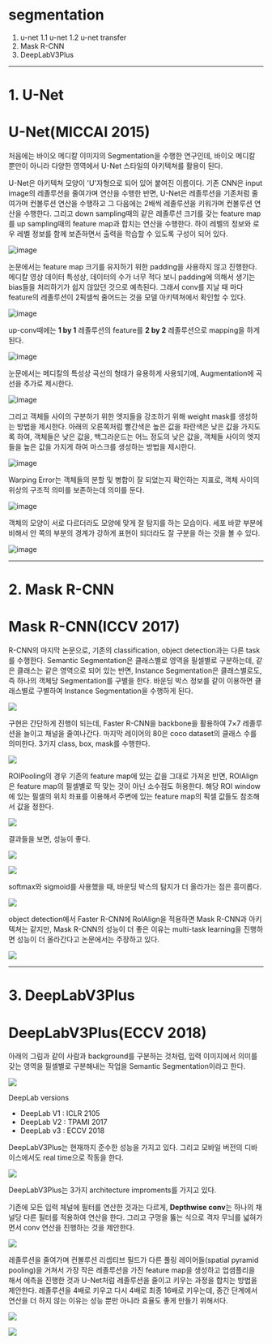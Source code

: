 # segmentation

1. u-net
1.1 u-net
1.2 u-net transfer
2. Mask R-CNN
3. DeepLabV3Plus

   
---
# 1. U-Net
# U-Net(MICCAI 2015)

처음에는 바이오 메디칼 이미지의 Segmentation을 수행한 연구인데,  바이오 메디칼 뿐만이 아니라 다양한 영역에서 U-Net 스타일의 아키텍쳐를 활용이 된다.

U-Net은 아키텍쳐 모양이 'U'자형으로 되어 있어 붙여진 이름이다. 
기존 CNN은 input image의 레졸루션을 줄여가며 연산을 수행한 반면, U-Net은 레졸루션을 기존처럼 줄여가며 컨볼루션 연산을 수행하고 그 다음에는 2배씩 레졸루션을 키워가며 컨볼루션 연산을 수행한다.
그리고 down sampling때의 같은 레졸루션 크기를 갖는 feature map를 up sampling때의 feature map과 합치는 연산을 수행한다.
하이 레벨의 정보와 로우 레벨 정보를 함께 보존하면서 출력을 학습할 수 있도록 구성이 되어 있다.

![image](https://github.com/seonydg/segmentation/assets/85072322/5378896b-0382-41f7-b57e-7a044b43a22f)


논문에서는 feature map 크기를 유지하기 위한 padding을 사용하지 않고 진행한다. 메디칼 영상 데이터 특성상, 데이터의 수가 너무 적다 보니 padding에 의해서 생기는 bias들을 처리하기가 쉽지 않았던 것으로 예측된다.
그래서 conv를 지날 때 마다 feature의 레졸루션이 2픽셀씩 줄어드는 것을 모델 아키텍쳐에서 확인할 수 있다.

![image](https://github.com/seonydg/segmentation/assets/85072322/92cad790-9954-4a9f-a502-fa8cdcb783b1)


up-conv때에는 **1 by 1** 레졸루션의 feature를 **2 by 2** 레졸루션으로 mapping을 하게 된다.

![image](https://github.com/seonydg/segmentation/assets/85072322/20b6274c-503d-4d7e-9304-db1ba023d534)


눈문에서는 메디칼의 특성상 곡선의 형태가 유용하게 사용되기에, Augmentation에 곡선을 추가로 제시한다. 

![image](https://github.com/seonydg/segmentation/assets/85072322/bbc962a4-2eda-4be5-b193-efcaa1c862c1)


그리고 객체들 사이의 구분하기 위한 엣지들을 강조하기 위해 weight mask를 생성하는 방법을 제시한다. 아래의 오른쪽처럼 빨간색은 높은 값을 파란색은 낮은 값을 가지도록 하여, 객체들은 낮은 값을, 백그라운드는 어느 정도의 낮은 값을, 객체들 사이의 엣지들을 높은 값을 가지게 하여 마스크를 생성하는 방법을 제시한다.

![image](https://github.com/seonydg/segmentation/assets/85072322/c951b364-ff60-4a6b-8179-17af4b7db2a8)


Warping Error는 객체들의 분할 및 병합이 잘 되었는지 확인하는 지표로, 객체 사이의 위상의 구조적 의미를 보존하는데 의미를 둔다.

![image](https://github.com/seonydg/segmentation/assets/85072322/4ea61636-68d9-4c36-ab66-cdf091af8ecc)


객체의 모양이 서로 다르더라도 모양에 맞게 잘 탐지를 하는 모습이다. 세포 바깥 부분에 비해서 안 쪽의 부분의 경계가 강하게 표현이 되더라도 잘 구분을 하는 것을 볼 수 있다.


![image](https://github.com/seonydg/segmentation/assets/85072322/5616dc2b-408e-4a7b-a2b2-eeaee718eb6f)


---
# 2. Mask R-CNN
# Mask R-CNN(ICCV 2017)

R-CNN의 마지막 논문으로, 기존의 classification, object detection과는 다른 task를 수행한다. Semantic Segmentation은 클래스별로 영역을 필셀별로 구분하는데, 같은 클래스는 같은 영역으로 되어 있는 반면, Instance Segmentation은 클래스별로도, 즉 하나의 객체당 Segmentation를 구별을 한다.
바운딩 박스 정보를 같이 이용하면 클래스별로 구별하여 Instance Segmentation을 수행하게 된다.

![](https://velog.velcdn.com/images/seonydg/post/68101410-f579-4a9a-8764-16a563942efa/image.png)


구현은 간단하게 진행이 되는데, Faster R-CNN을 backbone을 활용하여 7×7 레졸루션을 늘이고 채널을 줄여나간다. 마지막 레이어의 80은 coco dataset의 클래스 수를 의미한다.
3가지 class, box, mask를 수행한다.

![](https://velog.velcdn.com/images/seonydg/post/820b74d2-4c44-4c82-90fe-95201643ac59/image.png)


ROIPooling의 경우 기존의 feature map에 있는 값을 그대로 가져온 반면, ROIAlign은 feature map의 필셀별로 딱 맞는 것이 아닌 소수점도 허용한다. 해당 ROI window에 있는 필셀의 위치 좌표를 이용해서 주변에 있는 feature map의 픽셀 값들도 참조해서 값을 정한다.

![](https://velog.velcdn.com/images/seonydg/post/0e57187e-7316-4624-afd3-88f2fb77c75d/image.png)


결과들을 보면, 성능이 좋다.


![](https://velog.velcdn.com/images/seonydg/post/b2b80c8a-fca3-4aba-83fd-8b9b6706f6d3/image.png)


![](https://velog.velcdn.com/images/seonydg/post/af6e1add-bece-483b-ae12-08d57e79f243/image.png)


softmax와 sigmoid를 사용했을 때, 바운딩 박스의 탐지가 더 올라가는 점은 흥미롭다.

![](https://velog.velcdn.com/images/seonydg/post/ea5b7179-aee8-4dd7-8e89-1bf3cfdf547b/image.png)


object detection에서 Faster R-CNN에 RoIAlign을 적용하면 Mask R-CNN과 아키텍쳐는 같지만, Mask R-CNN의 성능이 더 좋은 이유는 multi-task learning을 진행하면 성능이 더 올라간다고 논문에서는 주장하고 있다.

![](https://velog.velcdn.com/images/seonydg/post/c2e5c3b0-8051-4be5-9c5b-6c02098b686a/image.png)

---
# 3. DeepLabV3Plus
# DeepLabV3Plus(ECCV 2018)

아래의 그림과 같이 사람과 background를 구분하는 것처럼, 입력 이미지에서 의미를 갖는 영역을 필셀별로 구분해내는 작업을 Semantic Segmentation이라고 한다.

![](https://velog.velcdn.com/images/seonydg/post/20eaa5b1-9058-4640-b667-008f2400b4ff/image.png)

DeepLab versions
- DeepLab V1 : ICLR 2105
- DeepLab V2 : TPAMI 2017
- DeepLab v3 : ECCV 2018

DeepLabV3Plus는 현재까지 준수한 성능을 가지고 있다. 그리고 모바일 버전의 디바이스에서도 real time으로 작동을 한다.

![](https://velog.velcdn.com/images/seonydg/post/f826cd5f-7736-40e3-a77f-35de98c0b1df/image.png)


DeepLabV3Plus는 3가지 architecture improments를 가지고 있다.

기존에 모든 입력 체널에 필터를 연산한 것과는 다르게, **Depthwise conv**는 하나의 채널당 다른 필터를 적용하여 연산을 한다. 그리고 구멍을 뚫는 식으로 격자 무늬를 넓혀가면서 conv 연산을 진행하는 것을 제안한다.

![](https://velog.velcdn.com/images/seonydg/post/72c739c4-ecf1-4d47-87c0-9d34ca3176b4/image.png)

레졸루션을 줄여가며 컨볼루션 리셉티브 필드가 다른 풀링 레이어들(spatial pyramid pooling)을 거쳐서 가장 작은 레졸루션을 가진 feature map을 생성하고 업샘플리을 해서 에측을 진행한 것과 U-Net처럼 레졸루션을 줄이고 키우는 과정을 합치는 방법을 제안한다.
레졸루션을 4배로 키우고 다시 4배로 최종 16배로 키우는데, 중간 단계에서 연산을 더 하지 않는 이유는 성능 뿐만 아니라 효율도 좋게 만들기 위해서다.

![](https://velog.velcdn.com/images/seonydg/post/2fdd4e52-fb11-49a5-8d85-936f327280e0/image.png)

![](https://velog.velcdn.com/images/seonydg/post/9bb12be1-bbad-41e8-bb14-0334d4fb2b2a/image.png)

